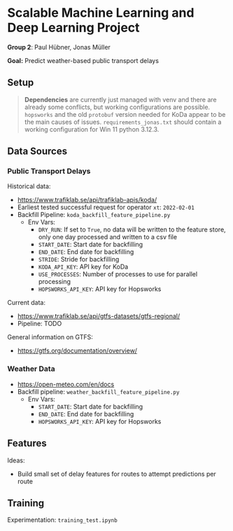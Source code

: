 # Scalable Machine Learning and Deep Learning Project
**Group 2**: Paul Hübner, Jonas Müller

**Goal:** Predict weather-based public transport delays

## Setup

> **Dependencies** are currently just managed with venv and there are already some conflicts, but working configurations are possible.
`hopsworks` and the old `protobuf` version needed for KoDa appear to be the main causes of issues.
`requirements_jonas.txt` should contain a working configuration for Win 11 python 3.12.3.

## Data Sources

### Public Transport Delays
Historical data:
- https://www.trafiklab.se/api/trafiklab-apis/koda/
- Earliest tested successful request for operator `xt`: `2022-02-01`
- Backfill Pipeline: `koda_backfill_feature_pipeline.py`
  - Env Vars:
    - `DRY_RUN`: If set to `True`, no data will be written to the feature store, only one day processed and written to a csv file
    - `START_DATE`: Start date for backfilling
    - `END_DATE`: End date for backfilling
    - `STRIDE`: Stride for backfilling
    - `KODA_API_KEY`: API key for KoDa
    - `USE_PROCESSES`: Number of processes to use for parallel processing
    - `HOPSWORKS_API_KEY`: API key for Hopsworks

Current data:
- https://www.trafiklab.se/api/gtfs-datasets/gtfs-regional/
- Pipeline: TODO

General information on GTFS:
- https://gtfs.org/documentation/overview/

### Weather Data
- https://open-meteo.com/en/docs
- Backfill pipeline: `weather_backfill_feature_pipeline.py`
  - Env Vars:
    - `START_DATE`: Start date for backfilling
    - `END_DATE`: End date for backfilling
    - `HOPSWORKS_API_KEY`: API key for Hopsworks

## Features
Ideas:
- Build small set of delay features for routes to attempt predictions per route

## Training
Experimentation: `training_test.ipynb`